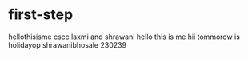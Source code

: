 # first-step
hellothisisme
cscc
laxmi and shrawani
hello this is me
hii tommorow is holidayop
shrawanibhosale 230239